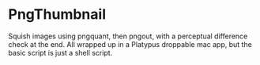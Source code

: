 PngThumbnail
============

Squish images using pngquant, then pngout, with a perceptual difference check at the end.  All wrapped up in a Platypus droppable mac app, but the basic script is just a shell script.
